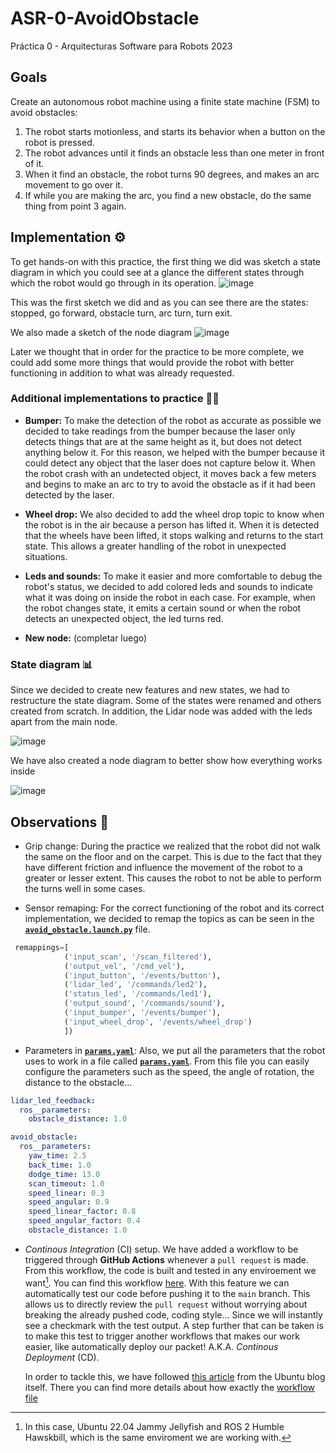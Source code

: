 # ASR-0-AvoidObstacle

Práctica 0 - Arquitecturas Software para Robots 2023

## Goals

Create an autonomous robot machine using a finite state machine (FSM) to avoid obstacles:

1. The robot starts motionless, and starts its behavior when a button on the robot is pressed.
2. The robot advances until it finds an obstacle less than one meter in front of it.
3. When it find an obstacle, the robot turns 90 degrees, and makes an arc movement to go over it.
4. If while you are making the arc, you find a new obstacle, do the same thing from point 3 again.

## Implementation ⚙️

To get hands-on with this practice, the first thing we did was sketch a state diagram in which you could see at a glance the different states through which the robot would go through in its operation.
![image](https://user-images.githubusercontent.com/102520602/220710032-3e1737e7-7e79-4a19-873f-d2f558d0b4ee.png)

This was the first sketch we did and as you can see there are the states: stopped, go forward, obstacle turn, arc turn, turn exit.

We also made a sketch of the node diagram
![image](https://user-images.githubusercontent.com/102520602/220708277-a76c78c3-ae46-4199-93d8-09a805fcfab1.png)

Later we thought that in order for the practice to be more complete, we could add some more things that would provide the robot with better functioning in addition to what was already requested.

### Additional implementations to practice 👨‍🔧
  
- **Bumper:** To make the detection of the robot as accurate as possible we decided to take readings from the bumper because the laser only detects things that are at the same height as it, but does not detect anything below it. For this reason, we helped with the bumper because it could detect any object that the laser does not capture below it. When the robot crash with an undetected object, it moves back a few meters and begins to make an arc to try to avoid the obstacle as if it had been detected by the laser.
  
- **Wheel drop:** We also decided to add the wheel drop topic to know when the robot is in the air because a person has lifted it. When it is detected that the wheels have been lifted, it stops walking and returns to the start state. This allows a greater handling of the robot in unexpected situations.

- **Leds and sounds:** To make it easier and more comfortable to debug the robot's status, we decided to add colored leds and sounds to indicate what it was doing on inside the robot in each case. For example, when the robot changes state, it emits a certain sound or when the robot detects an unexpected object, the led turns red.

- **New node:** (completar luego)

### State diagram 📊

Since we decided to create new features and new states, we had to restructure the state diagram. Some of the states were renamed and others created from scratch. In addition, the Lidar node was added with the leds apart from the main node.

![image](https://user-images.githubusercontent.com/102520602/220708440-e7275a4a-ae5e-452b-82c2-cbe4f51f5af9.png)

We have also created a node diagram to better show how everything works inside

![image](https://user-images.githubusercontent.com/102520602/220709216-bfa4a8a9-f4bf-4d44-aa6e-132700800bf3.png)

## Observations 🔎

- Grip change: During the practice we realized that the robot did not walk the same on the floor and on the carpet. This is due to the fact that they have different friction and influence the movement of the robot to a greater or lesser extent. This causes the robot to not be able to perform the turns well in some cases.
  
- Sensor remaping: For the correct functioning of the robot and its correct implementation, we decided to remap the topics as can be seen in the [**`avoid_obstacle.launch.py`**](./launch/avoid_obstacle.launch.py) file.

```python
 remappings=[
            ('input_scan', '/scan_filtered'),
            ('output_vel', '/cmd_vel'),
            ('input_button', '/events/button'),
            ('lidar_led', '/commands/led2'),
            ('status_led', '/commands/led1'),
            ('output_sound', '/commands/sound'),
            ('input_bumper', '/events/bumper'),
            ('input_wheel_drop', '/events/wheel_drop')
            ])
```

- Parameters in [**`params.yaml`**](./config/params.yaml): Also, we put all the parameters that the robot uses to work in a file called [**`params.yaml`**](./config/params.yaml). From this file you can easily configure the parameters such as the speed, the angle of rotation, the distance to the obstacle...

```yaml
lidar_led_feedback:
  ros__parameters:
    obstacle_distance: 1.0

avoid_obstacle:
  ros__parameters:
    yaw_time: 2.5
    back_time: 1.0
    dodge_time: 13.0
    scan_timeout: 1.0
    speed_linear: 0.3
    speed_angular: 0.9
    speed_linear_factor: 0.8
    speed_angular_factor: 0.4
    obstacle_distance: 1.0
```

- *Continous Integration* (CI) setup. We have added a workflow to be triggered through **GitHub Actions** whenever a `pull request` is made. From this workflow, the code is built and tested in any enviroement we want[^1]. You can find this workflow [here](./.github/workflows/colcon.yaml). With this feature we can automatically test our code before pushing it to the `main` branch. This allows us to directly review the `pull request` without worrying about breaking the already pushed code, coding style... Since we will instantly see a checkmark with the test output. A step further that can be taken is to make this test to trigger another workflows that makes our work easier, like automatically deploy our packet! A.K.A. *Continous Deployment* (CD).

  In order to tackle this, we have followed [this article](https://ubuntu.com/blog/ros-2-ci-with-github-actions) from the Ubuntu blog itself. There you can find more details about how exactly the [workflow file](./.github/workflows/colcon.yaml)

[^1]: In this case, Ubuntu 22.04 Jammy Jellyfish and ROS 2 Humble Hawskbill, which is the same enviroment we are working with.
